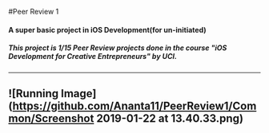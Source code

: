 #Peer Review 1
#### A super basic project in iOS Development(for un-initiated)
##### This project is 1/15 Peer Review projects done in the course \"iOS Development for Creative Entrepreneurs\" by UCI.
-----
![Running Image](https://github.com/Ananta11/PeerReview1/Common/Screenshot 2019-01-22 at 13.40.33.png)
-----
